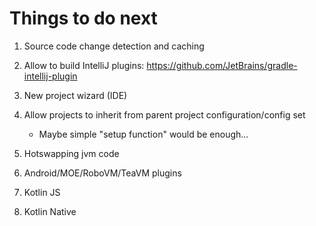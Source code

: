 # Things to do next

1. Source code change detection and caching

1. Allow to build IntelliJ plugins: https://github.com/JetBrains/gradle-intellij-plugin

1. New project wizard (IDE)

1. Allow projects to inherit from parent project configuration/config set
	- Maybe simple "setup function" would be enough...

1. Hotswapping jvm code

1. Android/MOE/RoboVM/TeaVM plugins

1. Kotlin JS

1. Kotlin Native
